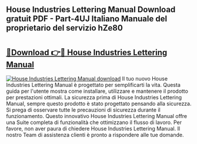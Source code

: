 ## House Industries Lettering Manual Download gratuit PDF - Part-4UJ Italiano Manuale del proprietario del servizio hZe80

# <h2><a href="http://dfgjqw7.blite.top/?on=House+Industries+Lettering+Manual">🔗Download 👉🔴 House Industries Lettering Manual</a></h2>

[![House Industries Lettering Manual download](https://i.imgur.com/lujVjoI.png)](http://dfgjqw7.blite.top/?on=House+Industries+Lettering+Manual)
Il tuo nuovo House Industries Lettering Manual è progettato per semplificarti la vita. Questa guida per l'utente mostra come installare, utilizzare e mantenere il prodotto per prestazioni ottimali. La sicurezza prima di House Industries Lettering Manual, sempre questo prodotto è stato progettato pensando alla sicurezza. Si prega di osservare tutte le precauzioni di sicurezza durante il funzionamento. Questo innovativo House Industries Lettering Manual offre una Suite completa di funzionalità che ottimizzano il flusso di lavoro. Per favore, non aver paura di chiedere House Industries Lettering Manual. Il nostro Team di assistenza clienti è pronto a rispondere alle tue domande.
